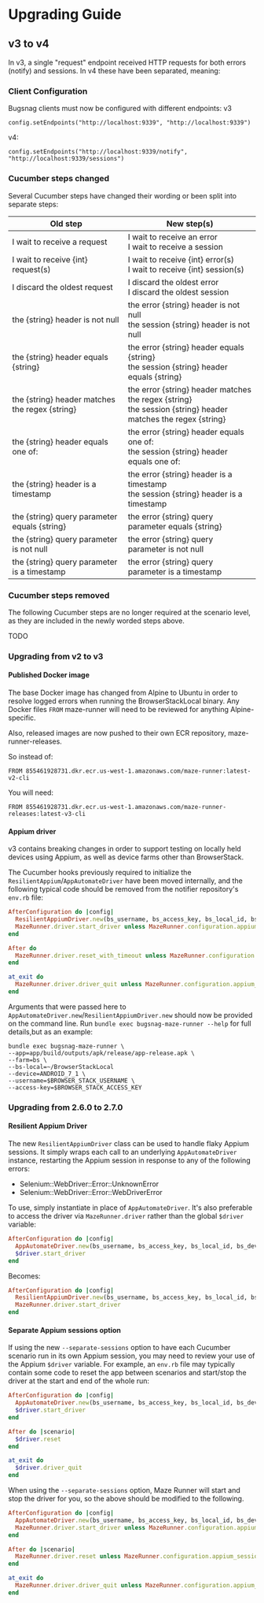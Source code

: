 # Upgrading Guide

## v3 to v4

In v3, a single "request" endpoint received HTTP requests for both errors (notify) and sessions.  In v4 these have 
been separated, meaning:

### Client Configuration

Bugsnag clients must now be configured with different endpoints:
v3
```
config.setEndpoints("http://localhost:9339", "http://localhost:9339")
```
v4:
```
config.setEndpoints("http://localhost:9339/notify", "http://localhost:9339/sessions")
```

### Cucumber steps changed
 
Several Cucumber steps have changed their wording or been split into separate steps:

Old step | New step(s)
----| -------- | 
I wait to receive a request | I wait to receive an error <br> I wait to receive a session
I wait to receive {int} request(s) | I wait to receive {int} error(s) <br> I wait to receive {int} session(s)
I discard the oldest request | I discard the oldest error <br> I discard the oldest session
the {string} header is not null | the error {string} header is not null <br> the session {string} header is not null
the {string} header equals {string} | the error {string} header equals {string} <br> the session {string} header equals {string}
the {string} header matches the regex {string} | the error {string} header matches the regex {string} <br> the session {string} header matches the regex {string}
the {string} header equals one of: | the error {string} header equals one of: <br> the session {string} header equals one of:
the {string} header is a timestamp | the error {string} header is a timestamp <br> the session {string} header is a timestamp
the {string} query parameter equals {string} | the error {string} query parameter equals {string}
the {string} query parameter is not null | the error {string} query parameter is not null
the {string} query parameter is a timestamp | the error {string} query parameter is a timestamp


### Cucumber steps removed

The following Cucumber steps are no longer required at the scenario level, as they are included
in the newly worded steps above.

TODO

### Upgrading from v2 to v3

#### Published Docker image

The base Docker image has changed from Alpine to Ubuntu in order to resolve logged errors when running the 
BrowserStackLocal binary.  Any Docker files `FROM` maze-runner will need to be reviewed for anything Alpine-specific.

Also, released images are now pushed to their own ECR repository, maze-runner-releases.

So instead of:
```
FROM 855461928731.dkr.ecr.us-west-1.amazonaws.com/maze-runner:latest-v2-cli
```
You will need:
```
FROM 855461928731.dkr.ecr.us-west-1.amazonaws.com/maze-runner-releases:latest-v3-cli
```

#### Appium driver

v3 contains breaking changes in order to support testing on locally held devices using Appium, as well as device
farms other than BrowserStack.

The Cucumber hooks previously required to initialize the `ResilientAppium`/`AppAutomateDriver` have been moved 
internally, and the following typical code should be removed from the notifier repository's `env.rb` file:

```ruby
AfterConfiguration do |config|	
  ResilientAppiumDriver.new(bs_username, bs_access_key, bs_local_id, bs_device, app_location)	
  MazeRunner.driver.start_driver unless MazeRunner.configuration.appium_session_isolation	
end	

After do	
  MazeRunner.driver.reset_with_timeout unless MazeRunner.configuration.appium_session_isolation	
end	

at_exit do	
  MazeRunner.driver.driver_quit unless MazeRunner.configuration.appium_session_isolation	
end
```

Arguments that were passed here to `AppAutomateDriver.new`/`ResilientAppiumDriver.new` should now be 
provided on the command line.  Run `bundle exec bugsnag-maze-runner --help` for full details,but as an example:

```shell script
bundle exec bugsnag-maze-runner \
--app=app/build/outputs/apk/release/app-release.apk \
--farm=bs \
--bs-local=~/BrowserStackLocal
--device=ANDROID_7_1 \
--username=$BROWSER_STACK_USERNAME \
--access-key=$BROWSER_STACK_ACCESS_KEY
```

### Upgrading from 2.6.0 to 2.7.0

#### Resilient Appium Driver

The new `ResilientAppiumDriver` class can be used to handle flaky Appium sessions.  It simply wraps each call to an
underlying `AppAutomateDriver` instance, restarting the Appium session in response to any of the following errors:
- Selenium::WebDriver::Error::UnknownError
- Selenium::WebDriver::Error::WebDriverError

To use, simply instantiate in place of `AppAutomateDriver`.  It's also preferable to access the driver via 
`MazeRunner.driver` rather than the global `$driver` variable:

```ruby
AfterConfiguration do |config|
  AppAutomateDriver.new(bs_username, bs_access_key, bs_local_id, bs_device, app_location)
  $driver.start_driver
end
```

Becomes:

```ruby
AfterConfiguration do |config|
  ResilientAppiumDriver.new(bs_username, bs_access_key, bs_local_id, bs_device, app_location)
  MazeRunner.driver.start_driver
end
```

#### Separate Appium sessions option

If using the new `--separate-sessions` option to have each Cucumber scenario run in its own Appium session, you may
need to review your use of the Appium `$driver` variable.  For example, an `env.rb` file may typically contain some code
to reset the app between scenarios and start/stop the driver at the start and end of the whole run:

```ruby
AfterConfiguration do |config|
  AppAutomateDriver.new(bs_username, bs_access_key, bs_local_id, bs_device, app_location)
  $driver.start_driver
end

After do |scenario|
  $driver.reset
end

at_exit do
  $driver.driver_quit
end
```

When using the `--separate-sessions` option, Maze Runner will start and stop the driver for you, so the above should be
modified to the following.

```ruby
AfterConfiguration do |config|
  AppAutomateDriver.new(bs_username, bs_access_key, bs_local_id, bs_device, app_location)
  MazeRunner.driver.start_driver unless MazeRunner.configuration.appium_session_isolation
end

After do |scenario|
  MazeRunner.driver.reset unless MazeRunner.configuration.appium_session_isolation
end

at_exit do
  MazeRunner.driver.driver_quit unless MazeRunner.configuration.appium_session_isolation
end
```
